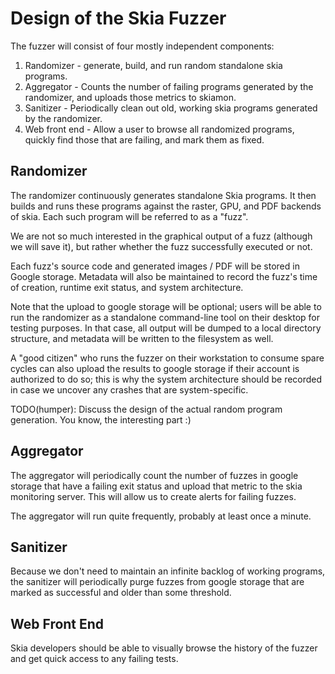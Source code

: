 Design of the Skia Fuzzer
=========================

The fuzzer will consist of four mostly independent components:

1. Randomizer - generate, build, and run random standalone skia
   programs.
2. Aggregator - Counts the number of failing programs generated
   by the randomizer, and uploads those metrics to skiamon.
3. Sanitizer - Periodically clean out old, working skia programs
   generated by the randomizer.
4. Web front end - Allow a user to browse all randomized programs,
   quickly find those that are failing, and mark them as fixed.

Randomizer
----------

The randomizer continuously generates standalone Skia programs. It then builds
and runs these programs against the raster, GPU, and PDF backends of skia.
Each such program will be referred to as a "fuzz".

We are not so much interested in the graphical output of a fuzz (although
we will save it), but rather whether the fuzz successfully executed or not.

Each fuzz's source code and generated images / PDF will be stored in Google
storage.  Metadata will also be maintained to record the fuzz's time of
creation, runtime exit status, and system architecture.

Note that the upload to google storage will be optional; users will be able to
run the randomizer as a standalone command-line tool on their desktop for
testing purposes.  In that case, all output will be dumped to a local
directory structure, and metadata will be written to the filesystem as well.

A "good citizen" who runs the fuzzer on their workstation to consume spare
cycles can also upload the results to google storage if their account is
authorized to do so; this is why the system architecture should be recorded in
case we uncover any crashes that are system-specific.

TODO(humper): Discuss the design of the actual random program generation.  You
know, the interesting part :)

Aggregator
----------

The aggregator will periodically count the number of fuzzes in google
storage that have a failing exit status and upload that metric to the skia
monitoring server.  This will allow us to create alerts for failing fuzzes.

The aggregator will run quite frequently, probably at least once a minute.

Sanitizer
---------

Because we don't need to maintain an infinite backlog of working programs, the
sanitizer will periodically purge fuzzes from google storage that are marked
as successful and older than some threshold.

Web Front End
-------------

Skia developers should be able to visually browse the history of the fuzzer and
get quick access to any failing tests.
